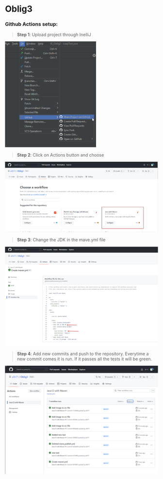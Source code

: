 
# Oblig3

### Github Actions setup:

>__Step 1__: Upload project through InelliJ 

<img src="src/main/resources/Gitupload.png" width="300" length="200">


>__Step 2__: Click on Actions button and choose 

<img src="src/main/resources/actions.png">

>__Step 3__: Change the JDK in the mave.yml file
<img src="src/main/resources/jdk.png">

>__Step 4__: Add new commits and push to the repository. Everytime a new commit comes it is run. If it passes all the tests it will be green.
<img src="src/main/resources/actionsTab.png">

